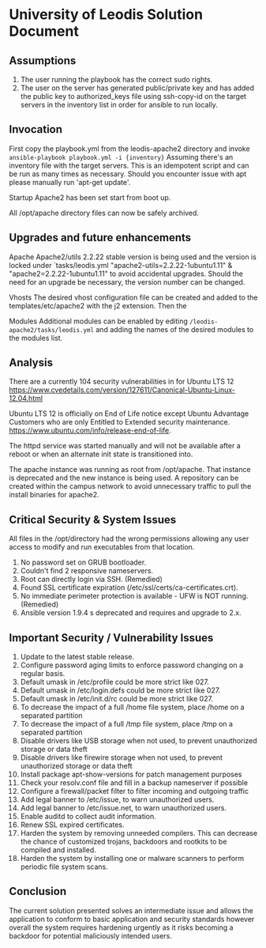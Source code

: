 # University of Leodis Solution Document

## Assumptions
1. The user running the playbook has the correct sudo rights.
2. The user on the server has generated public/private key and has added the public key to authorized_keys file using ssh-copy-id on the target servers in the inventory list in order for ansible to run locally.

## Invocation
First copy the playbook.yml from the leodis-apache2 directory and invoke `ansible-playbook playbook.yml -i {inventory}`
Assuming there's an inventory file with the target servers.  This is an idempotent script and can be run as many times as necessary. Should you encounter issue with apt please manually run  'apt-get update'.

Startup
Apache2 has been set start from boot up.

All /opt/apache directory files can now be safely archived.

## Upgrades and future enhancements

Apache
Apache2/utils 2.2.22 stable version is being used and the version is locked under `tasks/leodis.yml "apache2-utils=2.2.22-1ubuntu1.11" & "apache2=2.2.22-1ubuntu1.11" to avoid accidental upgrades.  Should the need for an upgrade be necessary, the version number can be changed.  

Vhosts
The desired vhost configuration file can be created and added to the templates/etc/apache2 with the j2 extension. Then the 

Modules
Additional modules can be enabled by editing `/leodis-apache2/tasks/leodis.yml` and adding the names of the desired modules to the modules list.

## Analysis 
There are a currently 104 security vulnerabilities in for Ubuntu LTS 12
https://www.cvedetails.com/version/127611/Canonical-Ubuntu-Linux-12.04.html

Ubuntu LTS 12 is officially on End of Life notice except Ubuntu Advantage Customers who are only Entitled to  Extended security maintenance.
https://www.ubuntu.com/info/release-end-of-life.

The httpd service was started manually and will not be available after a reboot or when an alternate init state is transitioned into.

The apache instance was running as root from /opt/apache.  That instance is deprecated and the new instance is being used.  A repository can be created within the campus network to avoid unnecessary traffic to pull the install binaries for apache2.

## Critical Security & System Issues
All files in the /opt/directory had the wrong permissions allowing any user access to modify and run executables from that location.

  1. No password set on GRUB bootloader.
  2. Couldn't find 2 responsive nameservers. 
  3. Root can directly login via SSH. (Remedied)
  4. Found SSL certificate expiration (/etc/ssl/certs/ca-certificates.crt).
  5. No immediate perimeter protection is available - UFW is NOT running. (Remedied)
  6. Ansible version 1.9.4 s deprecated and requires and upgrade to 2.x.

## Important Security / Vulnerability Issues

   1. Update to the latest stable release.
   2. Configure password aging limits to enforce password changing on a regular basis.
   3. Default umask in /etc/profile could be more strict like 027. 
   4. Default umask in /etc/login.defs could be more strict like 027. 
   5. Default umask in /etc/init.d/rc could be more strict like 027. 
   6. To decrease the impact of a full /home file system, place /home on a separated partition
   7. To decrease the impact of a full /tmp file system, place /tmp on a separated partition 
   8. Disable drivers like USB storage when not used, to prevent unauthorized storage or data theft 
   9. Disable drivers like firewire storage when not used, to prevent unauthorized storage or data theft 
   10. Install package apt-show-versions for patch management purposes 
   11. Check your resolv.conf file and fill in a backup nameserver if possible 
   12. Configure a firewall/packet filter to filter incoming and outgoing traffic 
   13. Add legal banner to /etc/issue, to warn unauthorized users. 
   14. Add legal banner to /etc/issue.net, to warn unauthorized users.
   15. Enable auditd to collect audit information. 
   16. Renew SSL expired certificates. 
   17. Harden the system by removing unneeded compilers. This can decrease the chance of customized trojans, backdoors and rootkits to be compiled and installed.
   18. Harden the system by installing one or malware scanners to perform periodic file system scans.
## Conclusion
The current solution presented solves an intermediate issue and allows the application to conform to basic application and security standards however overall the system requires hardening urgently as it risks becoming a backdoor for potential maliciously intended users.
